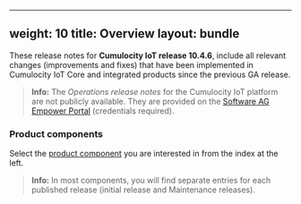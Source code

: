 
---
weight: 10
title: Overview
layout: bundle
---

These release notes for **Cumulocity IoT release 10.4.6**, include all relevant changes (improvements and fixes) that have been implemented in Cumulocity IoT Core and integrated products since the previous GA release.

>**Info:** The *Operations release notes* for the Cumulocity IoT platform are not publicly available. They are provided on the [Software AG Empower Portal](https://documentation.softwareag.com/) (credentials required).

### Product components

Select the [product component](/about/introduction/#component) you are interested in from the index at the left.

>**Info:** In most components, you will find separate entries for each published release (initial release and Maintenance releases).
